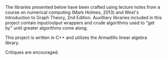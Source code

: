 The libraries presented below have been crafted using lecture notes from a course on numerical computing (Mark Holmes, 2013) 
and West's Introduction to Graph Theory, 2nd Edition. Auxilliary libraries included in this project contain input/output wrappers and crude algorithms used to "get by" until greater algorithms come along.

This project is written in C++ and utilizes the Armadillo linear algebra library. 

Critiques are encouraged.
